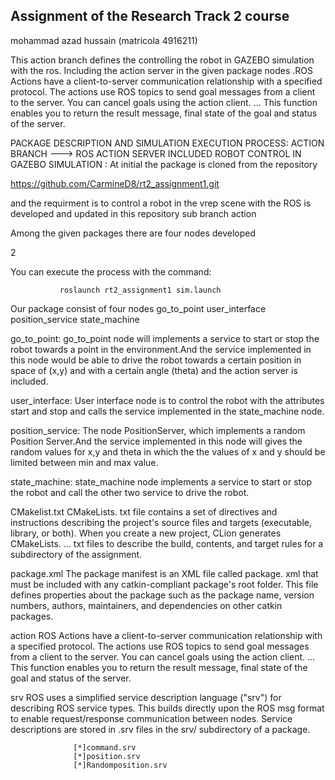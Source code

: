 ## Assignment of the Research Track 2 course 
 mohammad azad hussain (matricola 4916211)

This action branch defines the controlling the robot in GAZEBO simulation with the ros. Including the action server in the given package nodes .ROS Actions have a client-to-server communication relationship with a specified protocol. The actions use ROS topics to send goal messages from a client to the server. You can cancel goals using the action client. ... This function enables you to return the result message, final state of the goal and status of the server.

PACKAGE DESCRIPTION AND SIMULATION EXECUTION PROCESS:
ACTION BRANCH ---> ROS ACTION SERVER INCLUDED ROBOT CONTROL IN GAZEBO SIMULATION
: At initial the package is cloned from the repository

https://github.com/CarmineD8/rt2_assignment1.git

and the requirment is to control a robot in the vrep scene with the ROS is developed and updated in this repository sub branch action


Among the given packages there are four nodes developed

2

You can execute the process with the command:

               roslaunch rt2_assignment1 sim.launch
Our package consist of four nodes
go_to_point
user_interface
position_service
state_machine

go_to_point:
go_to_point node will implements a service to start or stop the robot towards a point in the environment.And the service implemented in this node would be able to drive the robot towards a certain position in space of (x,y) and with a certain angle (theta) and the action server is included.

user_interface:
User interface node is to control the robot with the attributes start and stop and calls the service implemented in the state_machine node.

position_service:
The node PositionServer, which implements a random Position Server.And the service implemented in this node will gives the random values for x,y and theta in which the the values of x and y should be limited between min and max value.

state_machine:
state_machine node implements a service to start or stop the robot and call the other two service to drive the robot.

CMakelist.txt
CMakeLists. txt file contains a set of directives and instructions describing the project's source files and targets (executable, library, or both). When you create a new project, CLion generates CMakeLists. ... txt files to describe the build, contents, and target rules for a subdirectory of the assignment.

package.xml
The package manifest is an XML file called package. xml that must be included with any catkin-compliant package's root folder. This file defines properties about the package such as the package name, version numbers, authors, maintainers, and dependencies on other catkin packages.

action
ROS Actions have a client-to-server communication relationship with a specified protocol. The actions use ROS topics to send goal messages from a client to the server. You can cancel goals using the action client. ... This function enables you to return the result message, final state of the goal and status of the server.

srv
ROS uses a simplified service description language ("srv") for describing ROS service types. This builds directly upon the ROS msg format to enable request/response communication between nodes. Service descriptions are stored in .srv files in the srv/ subdirectory of a package.

                  [*]command.srv
                  [*]position.srv
                  [*]Randomposition.srv

